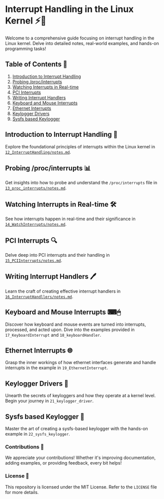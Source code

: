 # Interrupt Handling in the Linux Kernel ⚡🐧

Welcome to a comprehensive guide focusing on interrupt handling in the Linux kernel. Delve into detailed notes, real-world examples, and hands-on programming tasks!

## Table of Contents 📑
1. [Introduction to Interrupt Handling](#intro)
2. [Probing /proc/interrupts](#proc)
3. [Watching Interrupts in Real-time](#watch)
4. [PCI Interrupts](#pci)
5. [Writing Interrupt Handlers](#handlers)
6. [Keyboard and Mouse Interrupts](#keyboard-mouse)
7. [Ethernet Interrupts](#ethernet)
8. [Keylogger Drivers](#keylogger)
9. [Sysfs based Keylogger](#sysfs)

## Introduction to Interrupt Handling 🌟<a name="intro"></a>

Explore the foundational principles of interrupts within the Linux kernel in [`12_InterruptHandling/notes.md`](./12_InterruptHandling/notes.md).

## Probing /proc/interrupts 📊<a name="proc"></a>

Get insights into how to probe and understand the `/proc/interrupts` file in [`13_proc_interrupts/notes.md`](./13_proc_interrupts/notes.md).

## Watching Interrupts in Real-time 🛠<a name="watch"></a>

See how interrupts happen in real-time and their significance in [`14_WatchInterrupts/notes.md`](./14_WatchInterrupts/notes.md).

## PCI Interrupts 🔍<a name="pci"></a>

Delve deep into PCI interrupts and their handling in [`15_PCIInterrupts/notes.md`](./15_PCIInterrupts/notes.md).

## Writing Interrupt Handlers 🖊<a name="handlers"></a>

Learn the craft of creating effective interrupt handlers in [`16_InterruptHandllers/notes.md`](./16_InterruptHandllers/notes.md).

## Keyboard and Mouse Interrupts ⌨🖱<a name="keyboard-mouse"></a>

Discover how keyboard and mouse events are turned into interrupts, processed, and acted upon. Dive into the examples provided in `17_KeyboardInterrupt` and `18_keyboardHandler`.

## Ethernet Interrupts 🌐<a name="ethernet"></a>

Grasp the inner workings of how ethernet interfaces generate and handle interrupts in the example in `19_EthernetInterrupt`.

## Keylogger Drivers 🔐<a name="keylogger"></a>

Unearth the secrets of keyloggers and how they operate at a kernel level. Begin your journey in `21_keylogger_driver`.

## Sysfs based Keylogger 📁<a name="sysfs"></a>

Master the art of creating a sysfs-based keylogger with the hands-on example in `22_sysfs_keylogger`.

### Contributions 💪

We appreciate your contributions! Whether it's improving documentation, adding examples, or providing feedback, every bit helps!

### License 📄

This repository is licensed under the MIT License. Refer to the `LICENSE` file for more details.
